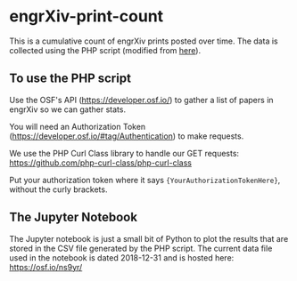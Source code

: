 # engrXiv-print-count

This is a cumulative count of engrXiv prints posted over time. The data is collected using the PHP script (modified from [here](https://bitbucket.org/octogroup/osf-preprint-list)).

## To use the PHP script
Use the OSF's API (https://developer.osf.io/) to gather a list of papers in engrXiv so we can gather stats.

You will need an Authorization Token (https://developer.osf.io/#tag/Authentication) to make requests.

We use the PHP Curl Class library to handle our GET requests: https://github.com/php-curl-class/php-curl-class

Put your authorization token where it says `{YourAuthorizationTokenHere}`, without the curly brackets.


## The Jupyter Notebook
The Jupyter notebook is just a small bit of Python to plot the results that are stored in the CSV file generated by the PHP script. The current data file used in the notebook is dated 2018-12-31 and is hosted here: https://osf.io/ns9yr/
